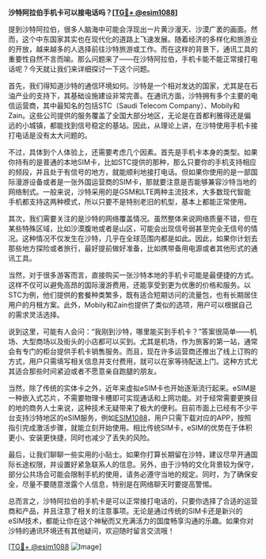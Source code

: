 **沙特阿拉伯手机卡可以接电话吗？[[TG💪+ @esim1088](https://t.me/s/esim1088)]**

提到沙特阿拉伯，很多人脑海中可能会浮现出一片黄沙漫天、沙漠广袤的画面。然而，这个中东国家其实也在现代化的道路上飞速发展。随着经济的多样化和旅游业的开放，越来越多的人选择前往沙特旅游或工作。而在这样的背景下，通讯工具的重要性自然不言而喻。那么问题来了——在沙特阿拉伯，手机卡能不能正常接打电话呢？今天就让我们来详细探讨一下这个问题。

首先，我们得知道沙特的通信环境如何。沙特是一个相对发达的国家，尤其是在石油产业的支持下，其基础设施建设非常完善。在通讯方面，沙特拥有多个主要的电信运营商，其中最知名的包括STC（Saudi Telecom Company）、Mobily和Zain。这些公司提供的服务覆盖了全国大部分地区，无论是在首都利雅得还是偏远的小城镇，都能找到信号稳定的基站。因此，从理论上讲，在沙特使用手机卡接打电话是没有太大问题的。

不过，具体到个人体验上，还需要考虑几个因素。首先是手机卡本身的类型。如果你持有的是普通的本地SIM卡，比如STC提供的那种，那么只要你的手机支持相应的频段，并且处于有信号的地方，就能顺利地接打电话。但如果你使用的是一部国际漫游设备或者是一张外国运营商的SIM卡，那就要注意是否能够兼容沙特当地的网络制式。一般来说，沙特采用的是GSM和LTE两种主流技术，大多数现代智能手机都支持这两种模式，所以只要不是特别老旧的机型，基本上都能正常使用。

其次，我们需要关注的是沙特的网络覆盖情况。虽然整体来说网络质量不错，但在某些特殊区域，比如沙漠腹地或者是山区，可能会出现信号弱甚至完全无信号的情况。这种情况不仅发生在沙特，几乎在全球范围内都是如此。因此，如果你计划去那些地方探险或者旅行，最好提前做好准备，比如携带备用电源或者其他形式的通讯工具。

当然，对于很多游客而言，直接购买一张沙特本地的手机卡可能是最便捷的方式。这样不仅可以避免高昂的国际漫游费用，还能享受到更为优惠的价格和服务。以STC为例，他们提供的套餐种类繁多，既有适合短期访问的流量包，也有长期居住用户的月租方案。此外，Mobily和Zain也提供了类似的选项，用户可以根据自己的需求灵活选择。

说到这里，可能有人会问：“我刚到沙特，哪里能买到手机卡？”答案很简单——机场、大型商场以及街头的小店都可以买到。尤其是机场，作为旅客的第一站，通常会有专门的柜台提供手机卡销售服务。而且，现在许多运营商还推出了线上订购的方式，用户只需填写相关信息并支付费用，就可以在家等待配送上门。这种方式尤其适合那些时间紧迫或者不愿意亲自跑腿的朋友。

当然，除了传统的实体卡之外，近年来虚拟eSIM卡也开始逐渐流行起来。eSIM是一种嵌入式芯片，不需要物理卡槽即可实现通话和上网功能。对于经常需要更换目的地的商务人士来说，这种技术无疑带来了极大的便利。目前市面上已经有不少平台支持沙特地区的eSIM服务，例如[ESIM1088](https://t.me/s/esim1088)，用户只需下载对应的APP，按照指引完成激活步骤，就能立刻开始使用。相比传统SIM卡，eSIM的优势在于体积更小、安装更快捷，同时也减少了丢失的风险。

最后，让我们聊聊一些实用的小贴士。如果你打算长期留在沙特，建议尽早开通国际长途权限，并设置好紧急联系人的信息。另外，由于沙特的文化背景较为保守，部分公共场合可能会限制手机的使用，请务必遵守当地的规定。同时，为了确保安全，尽量不要随意泄露个人信息，特别是在网络聊天时要提高警惕。

总而言之，沙特阿拉伯的手机卡是可以正常接打电话的，只要你选择了合适的运营商和产品，并且注意了相关的注意事项。无论是通过传统的SIM卡还是新兴的eSIM技术，都能让你在这个神秘而又充满活力的国度畅享沟通的乐趣。如果你对沙特的通讯环境还有其他疑问，欢迎随时留言交流哦！

[[TG💪+ @esim1088](https://t.me/s/esim1088) ![Image](https://i.postimg.cc/4NQfJmqS/Snipaste-2025-05-13-00-14-12.png)]